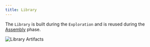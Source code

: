 ```yaml
---
title: Library
---
```


The `Library` is built during the `Exploration` and is reused during the [Assembly](/docs/why/exploration-to-assembly) phase.

![Library Artifacts](/images/datalayer/library-artifacts.svg "Library Artifacts")
